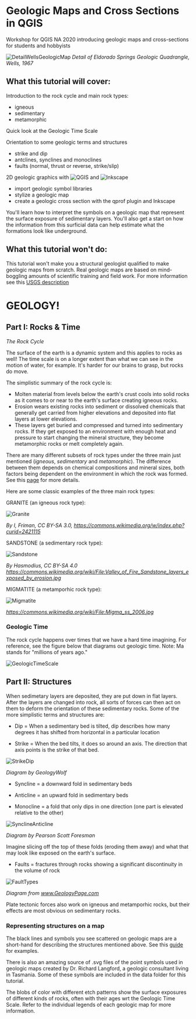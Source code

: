 # Geologic Maps and Cross Sections in QGIS
Workshop for QGIS NA 2020 introducing geologic maps and cross-sections for students and hobbyists

![DetailWellsGeologicMap](images/NCARGeologyScreenshot.JPG)
*Detail of Eldorado Springs Geologic Quadrangle, Wells, 1967*

## What this tutorial will cover:

Introduction to the rock cycle and main rock types:
- igneous
- sedimentary
- metamorphic

Quick look at the Geologic Time Scale

Orientation to some geologic terms and structures
- strike and dip
- antclines, synclines and monoclines
- faults (normal, thrust or reverse, strike/slip)

2D geologic graphics with ![QGIS](images/qgis.png) and ![Inkscape](images/inkscape.png)
- import geologic symbol libraries
- stylize a geologic map
- create a geologic cross section with the qprof plugin and Inkscape

You'll learn how to interpret the symbols on a geologic map that represent the surface exposure of sedimentary layers. You'll also get a start on how the information from this surficial data can help estimate what the formations look like underground.

## What this tutorial won't do:

This tutorial won't make you a structural geologist qualified to make geologic maps from scratch. Real geologic maps are based on mind-boggling amounts of scientific training and field work. For more information see this [USGS description](https://www.usgs.gov/core-science-systems/national-cooperative-geologic-mapping-program/science/introduction-geologic?qt-science_center_objects=0#qt-science_center_objects)

# GEOLOGY!
## Part I: Rocks & Time

*The Rock Cycle*

The surface of the earth is a dynamic system and this applies to rocks as well! The time scale is on a longer extent than what we can see in the motion of water, for example. It's harder for our brains to grasp, but rocks do move.

The simplistic summary of the rock cycle is: 
- Molten material from levels below the earth's crust cools into solid rocks as it comes to or near to the earth's surface creating igneous rocks.
- Erosion wears existing rocks into sediment or dissolved chemicals that generally get carried from higher elevations and deposited into flat layers at lower elevations.
- These layers get buried and compressed and turned into sedimentary rocks. If they get exposed to an environment with enough heat and pressure to start changing the mineral structure, they become metamorphic rocks or melt completely again.

There are many different subsets of rock types under the three main just mentioned (*igneous*, *sedimentary* and *metamorphic*). The difference between them depends on chemical compositions and mineral sizes, both factors being dependent on the environment in which the rock was formed. See this [page](https://geology.utah.gov/map-pub/survey-notes/glad-you-asked/igneous-sedimentary-metamorphic-rocks/) for more details.

Here are some classic examples of the three main rock types:


GRANITE (an igneous rock type):

![Granite](images/FjaereGranite_sm.jpeg)

*By I, Friman, CC BY-SA 3.0, https://commons.wikimedia.org/w/index.php?curid=2421115*



SANDSTONE (a sedimentary rock type):

![Sandstone](images/Valley_of_Fire_Sandstone_sm.jpg)

*By Hasmodius, CC BY-SA 4.0 https://commons.wikimedia.org/wiki/File:Valley_of_Fire_Sandstone_layers_exposed_by_erosion.jpg*



MIGMATITE (a metamporhic rock type):

![Migmatite](images/Migmatite_sm.jpg)

*https://commons.wikimedia.org/wiki/File:Migma_ss_2006.jpg*



### Geologic Time

The rock cycle happens over times that we have a hard time imagining. For reference, see the figure below that diagrams out geologic time. Note: Ma stands for "millions of years ago."

![GeologicTimeScale](images/Geologic_time_scale.jpg)





## Part II: Structures

When sedimetary layers are deposited, they are put down in flat layers. After the layers are changed into rock, all sorts of forces can then act on them to deform the orientation of these sedimentary rocks. Some of the more simplistic terms and structures are:

- Dip = When a sedimentary bed is tilted, dip describes how many degrees it has shifted from horizontal in a particular location

- Strike = When the bed tilts, it does so around an axis. The direction that axis points is the strike of that bed.

![StrikeDip](images/StrikeDip.png)

*Diagram by GeologyWolf*

- Syncline = a downward fold in sedimentary beds

- Anticline = an upward fold in sedimentary beds

- Monocline = a fold that only dips in one direction (one part is elevated relative to the other)

![SynclineAnticline](images/SynclineAnticline.png)

*Diagram by Pearson Scott Foresman*

Imagine slicing off the top of these folds (eroding them away) and what that may look like exposed on the earth's surface.


- Faults = fractures through rocks showing a significant discontinuity in the volume of rock

![FaultTypes](images/ThreeFaults_GeologyPage.png)

*Diagram from www.GeologyPage.com*

Plate tectonic forces also work on igneous and metamporhic rocks, but their effects are most obvious on sedimentary rocks.

### Representing structures on a map

The black lines and symbols you see scattered on geologic maps are a short-hand for describing the structures mentioned above. See this [guide](https://commons.wvc.edu/rdawes/G101OCL/Basics/BscsTables/geomapsymb.html#sdtable) for examples.

There is also an amazing source of .svg files of the point symbols used in geologic maps created by Dr. Richard Langford, a geologic consultant living in Tasmania.  Some of these symbols are included in the data folder for this tutorial.

The blobs of color with different etch patterns show the surface exposures of different kinds of rocks, often with their ages wrt the Geologic Time Scale. Refer to the individual legends of each geologic map for more information.
